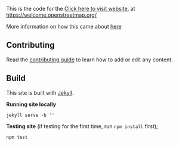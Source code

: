 This is the code for the [Click here to visit website.](https://welcome.openstreetmap.org/) at https://welcome.openstreetmap.org/

More information on how this came about [here](https://docs.google.com/document/d/18X-GshbZhV88IpeMe_VQkeRqVdbRrbhTXIqc7a3o110/edit#heading=h.8ol3ksmje8od)

## Contributing

Read the [contributing guide](CONTRIBUTING.md) to learn how to add or edit any content.

## Build

This site is built with [Jekyll](https://help.github.com/articles/setting-up-your-github-pages-site-locally-with-jekyll/).

**Running site locally**

    jekyll serve -b ''

**Testing site** (if testing for the first time, run `npm install` first);

    npm test

